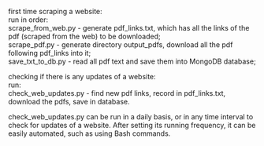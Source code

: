 first time scraping a website:\
run in order:\
    scrape_from_web.py - generate pdf_links.txt, which has all the links of the pdf (scraped from the web) to be downloaded;\
    scrape_pdf.py - generate directory output_pdfs, download all the pdf following pdf_links into it;\
    save_txt_to_db.py - read all pdf text and save them into MongoDB database;

checking if there is any updates of a website:\
run:\
    check_web_updates.py - find new pdf links, record in pdf_links.txt, download the pdfs, save in database.

check_web_updates.py can be run in a daily basis, or in any time interval to check for updates of a website. After setting its running frequency, it can be easily automated, such as using Bash commands.

